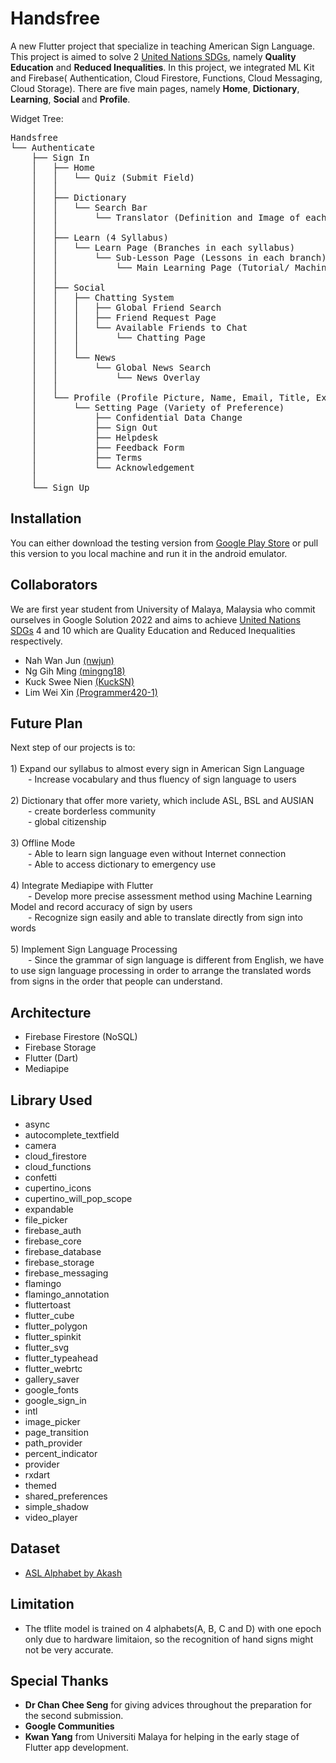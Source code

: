 # Handsfree 

A new Flutter project that specialize in teaching American Sign Language. This project is aimed to solve 2 [United Nations SDGs](https://developers.google.com/community/gdsc-solution-challenge/UN-goals), namely **Quality Education** and **Reduced Inequalities**. In this project, we integrated ML Kit and Firebase( Authentication, Cloud Firestore, Functions, Cloud Messaging, Cloud Storage). There are five main pages, namely **Home**, **Dictionary**, **Learning**, **Social** and **Profile**. 

Widget Tree:
<pre>
Handsfree
└── Authenticate
    ├── Sign In
    │   ├── Home
    │   │   └── Quiz (Submit Field)
    │   │   
    │   ├── Dictionary
    │   │   └── Search Bar 
    │   │       └── Translator (Definition and Image of each Sign)
    │   │
    │   ├── Learn (4 Syllabus)
    │   │   └── Learn Page (Branches in each syllabus)
    │   │       └── Sub-Lesson Page (Lessons in each branch)
    │   │           └── Main Learning Page (Tutorial/ Machine Learning Model Assessed Question)
    │   │
    │   ├── Social
    │   │   ├── Chatting System
    │   │   │   ├── Global Friend Search
    │   │   │   ├── Friend Request Page
    │   │   │   └── Available Friends to Chat
    │   │   │       └── Chatting Page
    │   │   │
    │   │   └── News
    │   │       └── Global News Search
    │   │           └── News Overlay
    │   │
    │   └── Profile (Profile Picture, Name, Email, Title, Experience Bar, Level, Leaderboard)
    │       └── Setting Page (Variety of Preference)
    │           ├── Confidential Data Change
    │           ├── Sign Out
    │           ├── Helpdesk
    │           ├── Feedback Form
    │           ├── Terms
    │           └── Acknowledgement 
    │
    └── Sign Up
</pre> 

## Installation
You can either download the testing version from [Google Play Store](https://play.google.com/apps/internaltest/4701593700339110422) or pull this version to you local machine and run it in the android emulator.

## Collaborators
We are first year student from University of Malaya, Malaysia who commit ourselves in Google Solution 2022 and aims to achieve [United Nations SDGs](https://developers.google.com/community/gdsc-solution-challenge/UN-goals) 4 and 10 which are Quality Education and Reduced Inequalities respectively. 

- Nah Wan Jun [(nwjun)](https://github.com/nwjun)
- Ng Gih Ming [(mingng18)](https://github.com/mingng18)
- Kuck Swee Nien [(KuckSN)](https://github.com/KuckSN)
- Lim Wei Xin [(Programmer420-1)](https://github.com/Programmer420-1)

## Future Plan
Next step of our projects is to: <br />
<br />
    1) Expand our syllabus to almost every sign in American Sign Language <br />
&emsp;&emsp;- Increase vocabulary and thus fluency of sign language to users <br />
<br />
    2) Dictionary that offer more variety, which include ASL, BSL and AUSIAN <br />
&emsp;&emsp;- create borderless community <br />
&emsp;&emsp;- global citizenship <br />
<br />
    3) Offline Mode <br />
&emsp;&emsp;- Able to learn sign language even without Internet connection <br />
&emsp;&emsp;- Able to access dictionary to emergency use <br />
<br />
    4) Integrate Mediapipe with Flutter <br />
&emsp;&emsp;- Develop more precise assessment method using Machine Learning Model and record accuracy of sign by users <br />
&emsp;&emsp;- Recognize sign easily and able to translate directly from sign into words <br />
<br />
    5) Implement Sign Language Processing <br />
&emsp;&emsp;- Since the grammar of sign language is different from English, we have to use sign language processing in order to arrange the translated words from signs in the order that people can understand. <br />

## Architecture
- Firebase Firestore (NoSQL)
- Firebase Storage
- Flutter (Dart)
- Mediapipe

## Library Used
- async
- autocomplete_textfield
- camera
- cloud_firestore
- cloud_functions
- confetti
- cupertino_icons
- cupertino_will_pop_scope
- expandable
- file_picker
- firebase_auth
- firebase_core
- firebase_database
- firebase_storage
- firebase_messaging
- flamingo
- flamingo_annotation
- fluttertoast 
- flutter_cube
- flutter_polygon
- flutter_spinkit
- flutter_svg
- flutter_typeahead
- flutter_webrtc
- gallery_saver
- google_fonts
- google_sign_in
- intl
- image_picker
- page_transition
- path_provider
- percent_indicator
- provider
- rxdart
- themed
- shared_preferences
- simple_shadow
- video_player

## Dataset
- [ASL Alphabet by Akash](https://www.kaggle.com/datasets/grassknoted/asl-alphabet)

## Limitation
- The tflite model is trained on 4 alphabets(A, B, C and D) with one epoch only due to hardware limitaion, so the recognition of hand signs might not be very accurate.

## Special Thanks
- **Dr Chan Chee Seng** for giving advices throughout the preparation for the second submission.
- **Google Communities**
- **Kwan Yang** from Universiti Malaya for helping in the early stage of Flutter app development.
